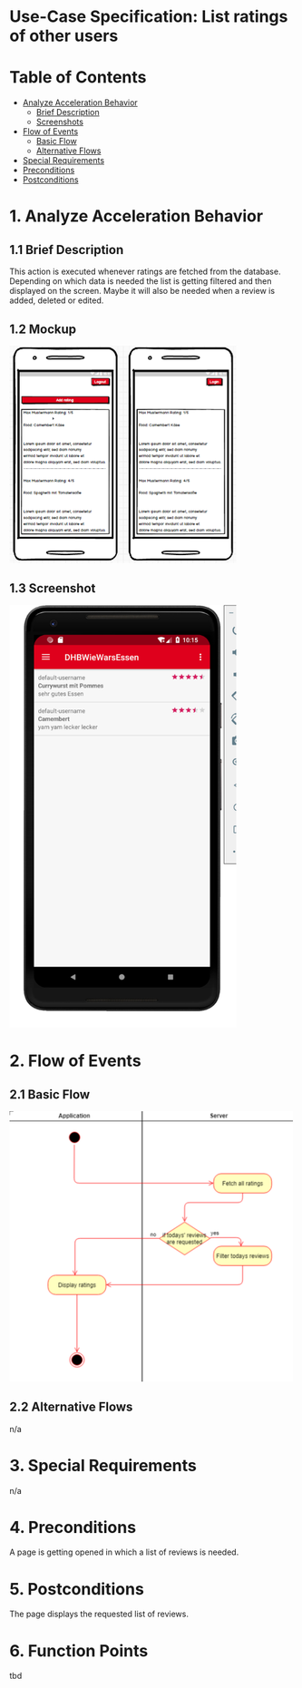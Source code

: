 # Use-Case Specification: List ratings of other users

# Table of Contents
- [Analyze Acceleration Behavior](#1-analyze-acceleration-behavior)
    - [Brief Description](#11-brief-description)
    - [Screenshots](#12-screenshots)
- [Flow of Events](#2-flow-of-events)
    - [Basic Flow](#21-basic-flow)
    - [Alternative Flows](#22-alternative-flows)
- [Special Requirements](#3-special-requirements)
- [Preconditions](#4-preconditions)
- [Postconditions](#5-postconditions)

# 1. Analyze Acceleration Behavior
## 1.1 Brief Description

This action is executed whenever ratings are fetched from the database. Depending on which data is needed the list is getting filtered and then displayed on the screen. Maybe it will also be needed when a review is added, deleted or edited.

## 1.2 Mockup

<img src="List ratings of other users.png" width="400" />

## 1.3 Screenshot

<img src="Screenshot_ListRatingsOfOtherUsers.png" width="400" />

# 2. Flow of Events

## 2.1 Basic Flow
<img src="flowdiagram_Listratingofusers.png" width="500" />



## 2.2 Alternative Flows

n/a

# 3. Special Requirements

n/a


# 4. Preconditions
A page is getting opened in which a list of reviews is needed.

# 5. Postconditions
The page displays the requested list of reviews.

# 6. Function Points

tbd